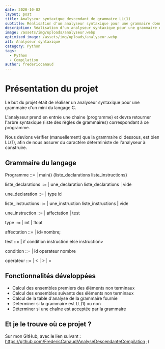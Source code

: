 ```yaml
---
date: 2020-10-02
layout: post
title: Analyseur syntaxique descendant de grammaire LL(1)
subtitle: Réalisation d'un analyseur syntaxique pour une grammaire donnée
description: Réalisation d'un analyseur syntaxique pour une grammaire donnée
image: /assets/img/uploads/analyseur.webp
optimized_image: /assets/img/uploads/analyseur.webp
alt: Analyseur syntaxique
category: Python
tags:
  - Python
  - Compilation
author: fredericcanaud
---
```


# Présentation du projet

Le but du projet était de réaliser un analyseur syntaxique pour une grammaire d'un mini du langage C.

L'analyseur prend en entrée une chaine (programme) et devra retourner l'arbre syntaxique (liste des règles de grammaires) correspondant à ce programme.

Nous devions vérifier (manuellement) que la grammaire ci dessous, est bien LL(1), afin de nous assurer du caractère déterministe de l'analyseur à construire.

## Grammaire du langage

Programme ::= | main() {liste_declarations liste_instructions}

liste_declarations ::= | une_declaration liste_declarations | vide

une_declaration ::= | type id

liste_instructions ::= | une_instruction liste_instructions | vide

une_instruction ::= | affectation | test

type ::= | int | float

affectation ::= | id=nombre;

test ::= | if condition instruction else instruction>

condition ::= | id operateur nombre

operateur ::= | < | > | =


## Fonctionnalités développées

- Calcul des ensembles premiers des éléments non terminaux
- Calcul des ensembles suivants des éléments non terminaux
- Calcul de la table d'analyse de la grammaire fournie
- Déterminer si la grammaire est LL(1) ou non
- Déterminer si une chaîne est acceptée par la grammaire


## Et je le trouve où ce projet ?

Sur mon GitHub, avec le lien suivant : <a href="https://github.com/FredericCanaud/AnalyseDescendanteCompilation"> https://github.com/FredericCanaud/AnalyseDescendanteCompilation </a> ;)
